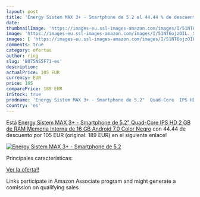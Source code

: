 ```yaml
---
layout: post
title: 'Energy Sistem MAX 3+ - Smartphone de 5.2 al 44.44 % de descuento'
date: 
thumbnailImage: 'https://images-eu.ssl-images-amazon.com/images/I/51NT6ojzOIL._SL200_.jpg'
image: 'https://images-eu.ssl-images-amazon.com/images/I/51NT6ojzOIL._SL200_.jpg'
images: [ 'https://images-eu.ssl-images-amazon.com/images/I/51NT6ojzOIL._SL200_.jpg' ]
comments: true
category: ofertas
author: ring
slug: 'B075NS5F71-es'
description:
actualPrice: 105 EUR
currency: EUR
price: 105
comparePrice: 189 EUR
inStock: true
prodname: 'Energy Sistem MAX 3+ - Smartphone de 5.2"  Quad-Core  IPS HD  2 GB de RAM  Memoria Interna de 16 GB  Android 7.0   Color Negro'
country: 'es'
---
```


Está [Energy Sistem MAX 3+ - Smartphone de 5.2"  Quad-Core  IPS HD  2 GB de RAM  Memoria Interna de 16 GB  Android 7.0   Color Negro](https://www.amazon.es/dp/B075NS5F71/?tag=tolees-21) con 44.44 de descuento por 105 EUR (original: 189 EUR) en el siguiente enlace!

[![Energy Sistem MAX 3+ - Smartphone de 5.2](https://images-eu.ssl-images-amazon.com/images/I/51NT6ojzOIL._SL200_.jpg)](https://www.amazon.es/dp/B075NS5F71/?tag=tolees-21)

Principales características:


[Ver la oferta!!](https://www.amazon.es/dp/B075NS5F71/?tag=tolees-21)

Links participate in Amazon Associate program and might generate a comission on qualifying sales


